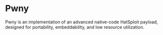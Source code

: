 # Pwny
Pwny is an implementation of an advanced native-code HatSploit payload, designed for portability, embeddability, and low resource utilization.
